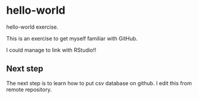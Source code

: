 # hello-world
hello-world exercise.

This is an exercise to get myself familiar with GitHub.

I could manage to link with RStudio!!

## Next step
The next step is to learn how to put csv database on github.
I edit this from remote repository.
